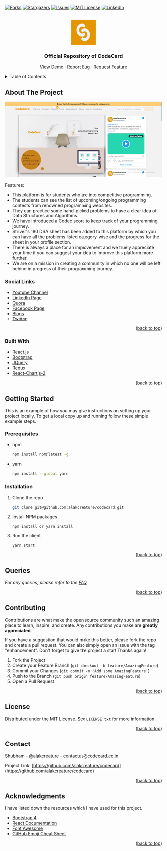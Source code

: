<div id="top"></div>
<!--
*** Thanks for checking out the Best-README-Template. If you have a suggestion
*** that would make this better, please fork the repo and create a pull request
*** or simply open an issue with the tag "enhancement".
*** Don't forget to give the project a star!
*** Thanks again! Now go create something AMAZING! :D
-->



<!-- PROJECT SHIELDS -->
<!--
*** I'm using markdown "reference style" links for readability.
*** Reference links are enclosed in brackets [ ] instead of parentheses ( ).
*** See the bottom of this document for the declaration of the reference variables
*** for contributors-url, forks-url, etc. This is an optional, concise syntax you may use.
*** https://www.markdownguide.org/basic-syntax/#reference-style-links
-->
<!-- [![Contributors][contributors-shield]][contributors-url] -->
[![Forks][forks-shield]][forks-url]
[![Stargazers][stars-shield]][stars-url]
[![Issues][issues-shield]][issues-url]
[![MIT License][license-shield]][license-url]
[![LinkedIn][linkedin-shield]][linkedin-url]



<!-- PROJECT LOGO -->
<br />
<div align="center">
  <a href="https://codecard.in">
    <img src="public/logo192.png" alt="Logo" width="80" height="80">
  </a>

  <h3 align="center">Official Repository of CodeCard</h3>

  <p align="center">
    <a href="https://codecard.in">View Demo</a>
    ·
    <a href="https://github.com/alakcreature/codecard/issues">Report Bug</a>
    ·
    <a href="https://github.com/alakcreature/codecard/issues">Request Feature</a>
  </p>
</div>



<!-- TABLE OF CONTENTS -->
<details>
  <summary>Table of Contents</summary>
  <ol>
    <li>
      <a href="#about-the-project">About The Project</a>
      <ul>
        <li><a href="#social-links">Social Links</a></li>
        <li><a href="#built-with">Built With</a></li>
      </ul>
    </li>
    <li>
      <a href="#getting-started">Getting Started</a>
      <ul>
        <li><a href="#prerequisites">Prerequisites</a></li>
        <li><a href="#installation">Installation</a></li>
      </ul>
    </li>
    <li><a href="#queries">Queries</a></li>
    <li><a href="#contributing">Contributing</a></li>
    <li><a href="#license">License</a></li>
    <li><a href="#contact">Contact</a></li>
    <li><a href="#acknowledgments">Acknowledgments</a></li>
  </ol>
</details>



<!-- ABOUT THE PROJECT -->
## About The Project

[![CodeCard Homepage Screen Shot][product-screenshot]](https://codecard.in)


Features:
* This platform is for students who are into competitive programming.
* The students can see the list of upcoming/ongoing programming contests from renowned programming websites.
* They can practice some hand-picked problems to have a clear idea of Data Structures and Algorithms.
* We have introduced a Codec score to keep track of your programming journey.
* Striver's 180 DSA sheet has been added to this platform by which you can have all the problems listed category-wise and the progress for the sheet in your profile section.
* There is always a place for an improvement and we truely appreciate your time if you can suggest your idea to improve this platform more further.
* We are on a mission in creating a community in which no one will be left behind in progress of their programming journey.

### Social Links

* [Youtube Channel][youtube-channel]
* [LinkedIn Page][linkedin-page]
* [Quora][quora-link]
* [Facebook Page][facebook-url]
* [Blogs][codecard-blogs]
* [Twitter][twitter-page]




<p align="right">(<a href="#top">back to top</a>)</p>



### Built With


* [React.js](https://reactjs.org/)
* [Bootstrap](https://getbootstrap.com)
* [JQuery](https://jquery.com)
* [Redux](https://redux.js.org/)
* [React-Chartjs-2](https://www.npmjs.com/package/react-chartjs-2)

<p align="right">(<a href="#top">back to top</a>)</p>



<!-- GETTING STARTED -->
## Getting Started

This is an example of how you may give instructions on setting up your project locally.
To get a local copy up and running follow these simple example steps.

### Prerequisites

* npm
  ```sh
  npm install npm@latest -g
  ```
* yarn
  ```sh
  npm install --global yarn
  ```

### Installation


1. Clone the repo
   ```sh
   git clone git@github.com:alakcreature/codecard.git
   ```
3. Install NPM packages
   ```sh
   npm install or yarn install
   ```
4. Run the client
   ```
   yarn start   
   ```

<p align="right">(<a href="#top">back to top</a>)</p>



<!-- Queries -->
## Queries

_For any queries, please refer to the [FAQ](https://codecard.in/faq)_

<p align="right">(<a href="#top">back to top</a>)</p>



<!-- CONTRIBUTING -->
## Contributing

Contributions are what make the open source community such an amazing place to learn, inspire, and create. Any contributions you make are **greatly appreciated**.

If you have a suggestion that would make this better, please fork the repo and create a pull request. You can also simply open an issue with the tag "enhancement".
Don't forget to give the project a star! Thanks again!

1. Fork the Project
2. Create your Feature Branch (`git checkout -b feature/AmazingFeature`)
3. Commit your Changes (`git commit -m 'Add some AmazingFeature'`)
4. Push to the Branch (`git push origin feature/AmazingFeature`)
5. Open a Pull Request

<p align="right">(<a href="#top">back to top</a>)</p>



<!-- LICENSE -->
## License

Distributed under the MIT License. See `LICENSE.txt` for more information.

<p align="right">(<a href="#top">back to top</a>)</p>



<!-- CONTACT -->
## Contact

Shubham - [@alakcreature](https://twitter.com/alakcreature) - contactus@codecard.co.in

Project Link: [https://github.com/alakcreature/codecard](https://github.com/alakcreature/codecard)

<p align="right">(<a href="#top">back to top</a>)</p>



<!-- ACKNOWLEDGMENTS -->
## Acknowledgments

I have listed down the resources which I have used for this project.


* [Bootstrap 4](https://getbootstrap.com/docs/4.0/getting-started/introduction/)
* [React Documentation](https://reactjs.org/docs/getting-started.html)
* [Font Awesome](https://fontawesome.com)
* [GitHub Emoji Cheat Sheet](https://www.webpagefx.com/tools/emoji-cheat-sheet) 

<p align="right">(<a href="#top">back to top</a>)</p>



<!-- MARKDOWN LINKS & IMAGES -->
<!-- https://www.markdownguide.org/basic-syntax/#reference-style-links -->
[contributors-shield]: https://img.shields.io/github/contributors/othneildrew/Best-README-Template.svg?style=for-the-badge
[contributors-url]: https://github.com/alakcreature/codecard/graphs/contributors
[forks-shield]: https://img.shields.io/github/forks/othneildrew/Best-README-Template.svg?style=for-the-badge
[forks-url]: https://github.com/alakcreature/codecard/network/members
[stars-shield]: https://img.shields.io/github/stars/othneildrew/Best-README-Template.svg?style=for-the-badge
[stars-url]: https://github.com/alakcreature/codecard/stargazers
[issues-shield]: https://img.shields.io/github/issues/othneildrew/Best-README-Template.svg?style=for-the-badge
[issues-url]: https://github.com/othneildrew/Best-README-Template/issues
[license-shield]: https://img.shields.io/github/license/othneildrew/Best-README-Template.svg?style=for-the-badge
[license-url]: https://github.com/alakcreature/codecard/blob/main/LICENSE
[linkedin-shield]: https://img.shields.io/badge/-LinkedIn-black.svg?style=for-the-badge&logo=linkedin&colorB=555
[linkedin-url]: https://linkedin.com/in/subham-kumar-88593814a/
[product-screenshot]: src/pages/static/codecard_homepage.png
[linkedin-page]: https://www.linkedin.com/company/codecard
[youtube-channel]: https://www.youtube.com/channel/UCoWPZGojQB9elA9kXHbtJFw
[quora-link]: https://www.quora.com/profile/CodeCard-Official-1
[facebook-url]: https://www.facebook.com/codecardofficial
[codecard-blogs]: https://blogs.codecard.co.in
[twitter-page]: https://twitter.com/codecardoffcl


